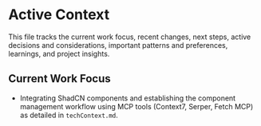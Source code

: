 # Active Context

This file tracks the current work focus, recent changes, next steps, active decisions and considerations, important patterns and preferences, learnings, and project insights.

## Current Work Focus

- Integrating ShadCN components and establishing the component management workflow using MCP tools (Context7, Serper, Fetch MCP) as detailed in `techContext.md`.
